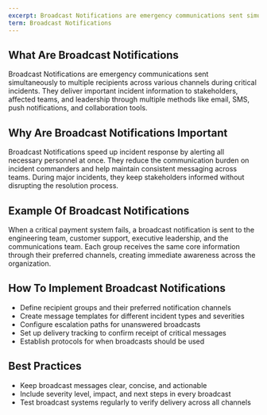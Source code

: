 ```yaml
---
excerpt: Broadcast Notifications are emergency communications sent simultaneously to multiple recipients across various channels during critical incidents.
term: Broadcast Notifications
---
```

## What Are Broadcast Notifications

Broadcast Notifications are emergency communications sent simultaneously to multiple recipients across various channels during critical incidents. They deliver important incident information to stakeholders, affected teams, and leadership through multiple methods like email, SMS, push notifications, and collaboration tools.

## Why Are Broadcast Notifications Important

Broadcast Notifications speed up incident response by alerting all necessary personnel at once. They reduce the communication burden on incident commanders and help maintain consistent messaging across teams. During major incidents, they keep stakeholders informed without disrupting the resolution process.

## Example Of Broadcast Notifications

When a critical payment system fails, a broadcast notification is sent to the engineering team, customer support, executive leadership, and the communications team. Each group receives the same core information through their preferred channels, creating immediate awareness across the organization.

## How To Implement Broadcast Notifications

- Define recipient groups and their preferred notification channels
- Create message templates for different incident types and severities
- Configure escalation paths for unanswered broadcasts
- Set up delivery tracking to confirm receipt of critical messages
- Establish protocols for when broadcasts should be used

## Best Practices

- Keep broadcast messages clear, concise, and actionable
- Include severity level, impact, and next steps in every broadcast
- Test broadcast systems regularly to verify delivery across all channels